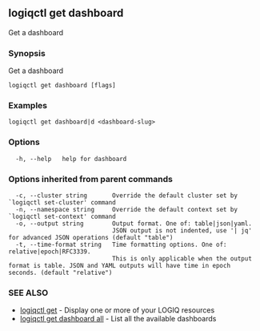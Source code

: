## logiqctl get dashboard

Get a dashboard

### Synopsis

Get a dashboard

```
logiqctl get dashboard [flags]
```

### Examples

```
logiqctl get dashboard|d <dashboard-slug>
```

### Options

```
  -h, --help   help for dashboard
```

### Options inherited from parent commands

```
  -c, --cluster string       Override the default cluster set by `logiqctl set-cluster' command
  -n, --namespace string     Override the default context set by `logiqctl set-context' command
  -o, --output string        Output format. One of: table|json|yaml. 
                             JSON output is not indented, use '| jq' for advanced JSON operations (default "table")
  -t, --time-format string   Time formatting options. One of: relative|epoch|RFC3339. 
                             This is only applicable when the output format is table. JSON and YAML outputs will have time in epoch seconds. (default "relative")
```

### SEE ALSO

* [logiqctl get](logiqctl_get.md)	 - Display one or more of your LOGIQ resources
* [logiqctl get dashboard all](logiqctl_get_dashboard_all.md)	 - List all the available dashboards

